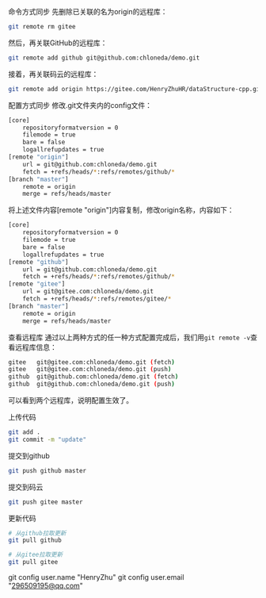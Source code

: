 命令方式同步
先删除已关联的名为origin的远程库：
```bash
git remote rm gitee
```
然后，再关联GitHub的远程库：
```bash
git remote add github git@github.com:chloneda/demo.git
```
接着，再关联码云的远程库：
```bash
git remote add origin https://gitee.com/HenryZhuHR/dataStructure-cpp.git
```


配置方式同步
修改.git文件夹内的config文件：
```bash
[core]
    repositoryformatversion = 0
    filemode = true
    bare = false
    logallrefupdates = true
[remote "origin"]
    url = git@github.com:chloneda/demo.git
    fetch = +refs/heads/*:refs/remotes/github/*
[branch "master"]
    remote = origin
    merge = refs/heads/master
```
将上述文件内容[remote "origin"]内容复制，修改origin名称，内容如下：
```bash
[core]
    repositoryformatversion = 0
    filemode = true
    bare = false
    logallrefupdates = true
[remote "github"]
    url = git@github.com:chloneda/demo.git
    fetch = +refs/heads/*:refs/remotes/github/*
[remote "gitee"]
    url = git@gitee.com:chloneda/demo.git
    fetch = +refs/heads/*:refs/remotes/gitee/*
[branch "master"]
    remote = origin
    merge = refs/heads/master
```
查看远程库
通过以上两种方式的任一种方式配置完成后，我们用``git remote -v``查看远程库信息：
```bash
gitee   git@gitee.com:chloneda/demo.git (fetch)
gitee   git@gitee.com:chloneda/demo.git (push)
github  git@github.com:chloneda/demo.git (fetch)
github  git@github.com:chloneda/demo.git (push)
```
可以看到两个远程库，说明配置生效了。

上传代码
```bash
git add .
git commit -m "update"
```
提交到github
```bash
git push github master
```
提交到码云
```bash
git push gitee master
```
更新代码
```bash
# 从github拉取更新
git pull github
```
```bash
# 从gitee拉取更新
git pull gitee
```


git config user.name "HenryZhu"
git config user.email "296509195@qq.com"